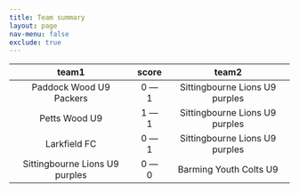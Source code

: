 ```yaml
---
title: Team summary
layout: page
nav-menu: false
exclude: true
---
```




|             team1              |    score    |             team2              |
|:------------------------------:|:-----------:|:------------------------------:|
|    Paddock Wood U9 Packers     | 0 &mdash; 1 | Sittingbourne Lions U9 purples |
|         Petts Wood U9          | 1 &mdash; 1 | Sittingbourne Lions U9 purples |
|          Larkfield FC          | 0 &mdash; 1 | Sittingbourne Lions U9 purples |
| Sittingbourne Lions U9 purples | 0 &mdash; 0 |     Barming Youth Colts U9     |

 <br /><br /><br />
